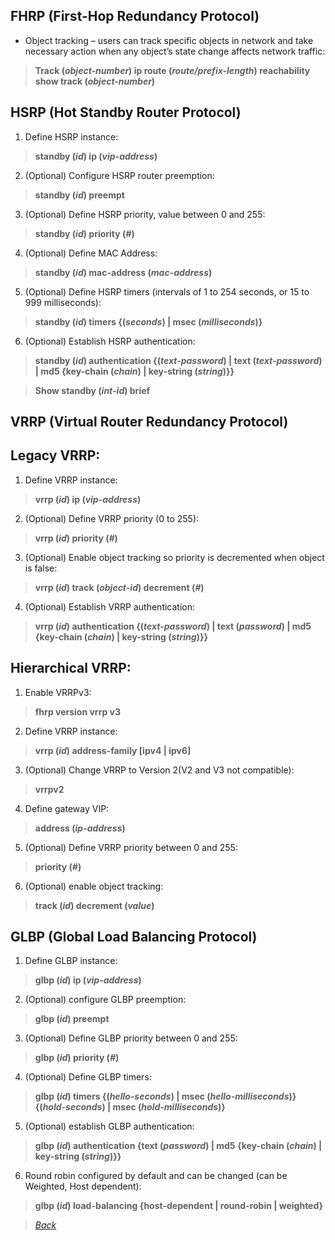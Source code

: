 ## FHRP (First-Hop Redundancy Protocol)  
* Object tracking – users can track specific objects in network and take necessary action when any object’s state change affects network traffic:  
> **Track (*object-number*) ip route (*route/prefix-length*) reachability**  
> **show track (*object-number*)**  


## HSRP (Hot Standby Router Protocol)  
1. Define HSRP instance:  
> **standby (*id*) ip (*vip-address*)**  
2. (Optional) Configure HSRP router preemption:  
> **standby (*id*) preempt**  
3. (Optional) Define HSRP priority, value between 0 and 255:  
> **standby (*id*) priority (*#*)**  
4. (Optional) Define MAC Address:  
> **standby (*id*) mac-address (*mac-address*)**  
5. (Optional) Define HSRP timers (intervals of 1 to 254 seconds, or 15 to 999 milliseconds):  
> **standby (*id*) timers {(*seconds*) | msec (*milliseconds*)}**  
6. (Optional) Establish HSRP authentication:  
> **standby (*id*) authentication {(*text-password*) | text (*text-password*) | md5 {key-chain (*chain*) | key-string (*string*)}}**  

> **Show standby (*int-id*) brief**  


## VRRP (Virtual Router Redundancy Protocol)  
## Legacy VRRP:  
1. Define VRRP instance:  
> **vrrp (*id*) ip (*vip-address*)**  
2. (Optional) Define VRRP priority (0 to 255):  
> **vrrp (*id*) priority (*#*)**  
3. (Optional) Enable object tracking so priority is decremented when object is false:  
> **vrrp (*id*) track (*object-id*) decrement (*#*)**  
4. (Optional) Establish VRRP authentication:  
> **vrrp (*id*) authentication {(*text-password*) | text (*password*) | md5 {key-chain (*chain*) | key-string (*string*)}}**  


## Hierarchical VRRP:  
1. Enable VRRPv3:  
> **fhrp version vrrp v3**  
2. Define VRRP instance:  
> **vrrp (*id*) address-family [ipv4 | ipv6]**  
3. (Optional) Change VRRP to Version 2(V2 and V3 not compatible):  
> **vrrpv2**  
4. Define gateway VIP:  
> **address (*ip-address*)**  
5. (Optional) Define VRRP priority between 0 and 255:  
> **priority (*#*)**  
6. (Optional) enable object tracking:  
> **track (*id*) decrement (*value*)**  


## GLBP (Global Load Balancing Protocol)  
1. Define GLBP instance:  
> **glbp (*id*) ip (*vip-address*)**  
2. (Optional) configure GLBP preemption:  
> **glbp (*id*) preempt**  
3. (Optional) Define GLBP priority between 0 and 255:  
> **glbp (*id*) priority (*#*)**  
4. (Optional) Define GLBP timers:  
> **glbp (*id*) timers {(*hello-seconds*) | msec (*hello-milliseconds*)} {(*hold-seconds*) | msec (*hold-milliseconds*)}**  
5. (Optional) establish GLBP authentication:  
> **glbp (*id*) authentication {text (*password*) | md5 {key-chain (*chain*) | key-string (*string*)}}**  
6. Round robin configured by default and can be changed (can be Weighted, Host dependent):  
> **glbp (*id*) load-balancing {host-dependent | round-robin | weighted}**  


> [*Back*](https://github.com/network-dluong/CCNP-ENCOR/tree/3.0-Infrastructure)  
